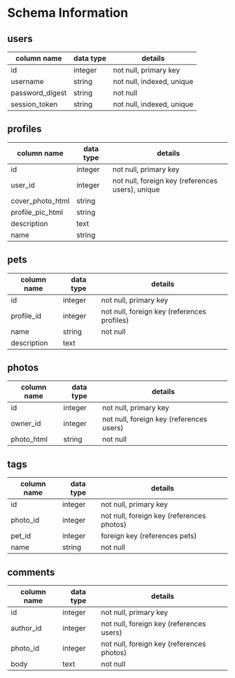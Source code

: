 # Schema Information

## users
column name     | data type | details
----------------|-----------|-----------------------
id              | integer   | not null, primary key
username        | string    | not null, indexed, unique
password_digest | string    | not null
session_token   | string    | not null, indexed, unique

## profiles
column name         | data type | details
--------------------|-----------|-----------------------
id                  | integer   | not null, primary key
user_id             | integer   | not null, foreign key (references users), unique
cover_photo_html    | string    |
profile_pic_html    | string    |
description         | text      |
name                | string    |

## pets
column name   | data type | details
--------------|-----------|-----------------------
id            | integer   | not null, primary key
profile_id    | integer   | not null, foreign key (references profiles)
name          | string    | not null
description   | text      |

## photos
column name | data type | details
------------|-----------|-----------------------
id          | integer   | not null, primary key
owner_id    | integer   | not null, foreign key (references users)
photo_html  | string    | not null

## tags
column name | data type | details
------------|-----------|-----------------------
id          | integer   | not null, primary key
photo_id    | integer   | not null, foreign key (references photos)
pet_id      | integer   | foreign key (references pets)
name        | string    | not null

## comments
column name | data type | details
------------|-----------|-----------------------
id          | integer   | not null, primary key
author_id   | integer   | not null, foreign key (references users)
photo_id    | integer   | not null, foreign key (references photos)
body        | text      | not null
